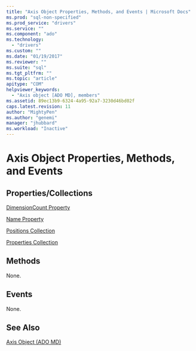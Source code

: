 ```yaml
---
title: "Axis Object Properties, Methods, and Events | Microsoft Docs"
ms.prod: "sql-non-specified"
ms.prod_service: "drivers"
ms.service: ""
ms.component: "ado"
ms.technology:
  - "drivers"
ms.custom: ""
ms.date: "01/19/2017"
ms.reviewer: ""
ms.suite: "sql"
ms.tgt_pltfrm: ""
ms.topic: "article"
apitype: "COM"
helpviewer_keywords: 
  - "Axis object [ADO MD], members"
ms.assetid: 89ec13b9-6324-4a95-92a7-3230d46bd02f
caps.latest.revision: 11
author: "MightyPen"
ms.author: "genemi"
manager: "jhubbard"
ms.workload: "Inactive"
---
```

# Axis Object Properties, Methods, and Events
## Properties/Collections  
 [DimensionCount Property](../../../ado/reference/ado-md-api/dimensioncount-property-ado-md.md)  
  
 [Name Property](../../../ado/reference/ado-md-api/name-property-ado-md.md)  
  
 [Positions Collection](../../../ado/reference/ado-md-api/positions-collection-ado-md.md)  
  
 [Properties Collection](../../../ado/reference/ado-api/properties-collection-ado.md)  
  
## Methods  
 None.  
  
## Events  
 None.  
  
## See Also  
 [Axis Object (ADO MD)](../../../ado/reference/ado-md-api/axis-object-ado-md.md)
